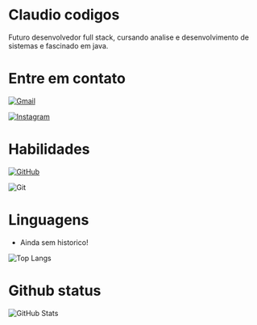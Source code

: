 
# Claudio codigos

Futuro desenvolvedor full stack, cursando analise e desenvolvimento de sistemas e fascinado em java.

# Entre em contato
[![Gmail](https://img.shields.io/badge/Gmail-333333?style=for-the-badge&logo=gmail&logoColor=red)](mailto:claudioaugusto3371@gmail.com)

[![Instagram](https://img.shields.io/badge/-Instagram-%23E4405F?style=for-the-badge&logo=instagram&logoColor=white)](https://www.instagram.com/claudinh0neto/)

# Habilidades
[![GitHub](https://img.shields.io/badge/GitHub-100000?style=for-the-badge&logo=github&logoColor=white)](https://github.com/SEUUSERNAME)

![Git](https://img.shields.io/badge/GIT-E44C30?style=for-the-badge&logo=git&logoColor=white)

# Linguagens 
* Ainda sem historico! 

![Top Langs](https://github-readme-stats-git-masterrstaa-rickstaa.vercel.app/api/top-langs/?username=Claudin-code&bg_color=000&border_color=30A3DC&title_color=E94D5F&text_color=FFF)

# Github status
![GitHub Stats](https://github-readme-stats.vercel.app/api?username=Claudin-code&theme=transparent&bg_color=000&border_color=30A3DC&show_icons=true&icon_color=30A3DC&title_color=E94D5F&text_color=FFF)